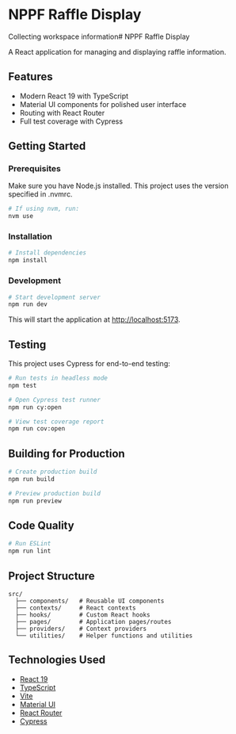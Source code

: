 # NPPF Raffle Display

Collecting workspace information# NPPF Raffle Display

A React application for managing and displaying raffle information.

## Features

- Modern React 19 with TypeScript
- Material UI components for polished user interface
- Routing with React Router
- Full test coverage with Cypress

## Getting Started

### Prerequisites

Make sure you have Node.js installed. This project uses the version specified in .nvmrc.

```sh
# If using nvm, run:
nvm use
```

### Installation

```sh
# Install dependencies
npm install
```

### Development

```sh
# Start development server
npm run dev
```

This will start the application at [http://localhost:5173](http://localhost:5173).

## Testing

This project uses Cypress for end-to-end testing:

```sh
# Run tests in headless mode
npm test

# Open Cypress test runner
npm run cy:open

# View test coverage report
npm run cov:open
```

## Building for Production

```sh
# Create production build
npm run build

# Preview production build
npm run preview
```

## Code Quality

```sh
# Run ESLint
npm run lint
```

## Project Structure

```
src/
  ├── components/   # Reusable UI components
  ├── contexts/     # React contexts
  ├── hooks/        # Custom React hooks
  ├── pages/        # Application pages/routes
  ├── providers/    # Context providers
  └── utilities/    # Helper functions and utilities
```

## Technologies Used

- [React 19](https://react.dev/)
- [TypeScript](https://www.typescriptlang.org/)
- [Vite](https://vitejs.dev/)
- [Material UI](https://mui.com/)
- [React Router](https://reactrouter.com/)
- [Cypress](https://www.cypress.io/)
